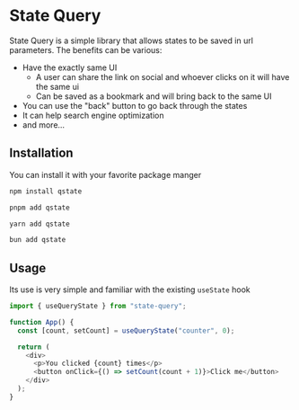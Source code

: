 # State Query
State Query is a simple library that allows states to be saved in url parameters. The benefits can be various:

- Have the exactly same UI
  - A user can share the link on social and whoever clicks on it will have the same ui
  - Can be saved as a bookmark and will bring back to the same UI
- You can use the "back" button to go back through the states
- It can help search engine optimization
- and more...

## Installation
You can install it with your favorite package manger

```bash
npm install qstate
```

```bash
pnpm add qstate
```

```bash
yarn add qstate
```

```bash
bun add qstate
```

## Usage
Its use is very simple and familiar with the existing `useState` hook

```js
import { useQueryState } from "state-query";

function App() {
  const [count, setCount] = useQueryState("counter", 0);

  return (
    <div>
      <p>You clicked {count} times</p>
      <button onClick={() => setCount(count + 1)}>Click me</button>
    </div>
  );
}
```
